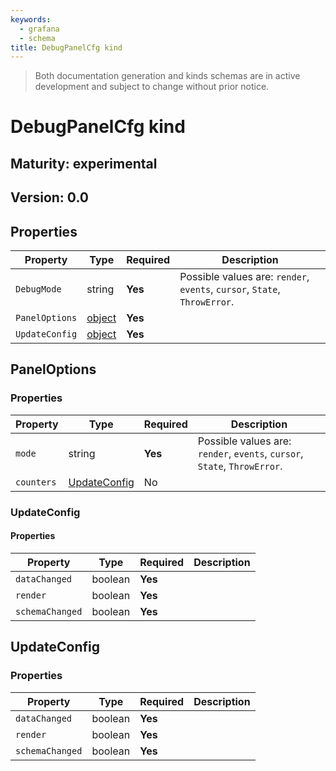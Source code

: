 ```yaml
---
keywords:
  - grafana
  - schema
title: DebugPanelCfg kind
---
```

> Both documentation generation and kinds schemas are in active development and subject to change without prior notice.

# DebugPanelCfg kind

## Maturity: experimental
## Version: 0.0

## Properties

| Property       | Type                    | Required | Description                                                               |
|----------------|-------------------------|----------|---------------------------------------------------------------------------|
| `DebugMode`    | string                  | **Yes**  | Possible values are: `render`, `events`, `cursor`, `State`, `ThrowError`. |
| `PanelOptions` | [object](#paneloptions) | **Yes**  |                                                                           |
| `UpdateConfig` | [object](#updateconfig) | **Yes**  |                                                                           |

## PanelOptions

### Properties

| Property   | Type                          | Required | Description                                                               |
|------------|-------------------------------|----------|---------------------------------------------------------------------------|
| `mode`     | string                        | **Yes**  | Possible values are: `render`, `events`, `cursor`, `State`, `ThrowError`. |
| `counters` | [UpdateConfig](#updateconfig) | No       |                                                                           |

### UpdateConfig

#### Properties

| Property        | Type    | Required | Description |
|-----------------|---------|----------|-------------|
| `dataChanged`   | boolean | **Yes**  |             |
| `render`        | boolean | **Yes**  |             |
| `schemaChanged` | boolean | **Yes**  |             |

## UpdateConfig

### Properties

| Property        | Type    | Required | Description |
|-----------------|---------|----------|-------------|
| `dataChanged`   | boolean | **Yes**  |             |
| `render`        | boolean | **Yes**  |             |
| `schemaChanged` | boolean | **Yes**  |             |



